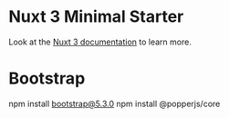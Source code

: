 # Nuxt 3 Minimal Starter
Look at the [Nuxt 3 documentation](https://nuxt.com/docs/getting-started/introduction) to learn more.

# Bootstrap
npm install bootstrap@5.3.0
npm install @popperjs/core